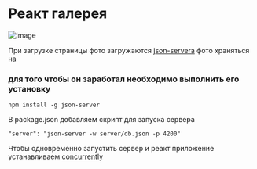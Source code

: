 
# Реакт галерея   

![image](https://github.com/ScherbakovM/gallery-react/assets/109952823/bce095ca-3d7b-4875-b1d8-e7ea483b4b7e)   

При загрузке страницы фото загружаются [json-servera](hhttps://www.npmjs.com/package/json-server)
фото храняться на 
### для того чтобы он заработал необходимо выполнить его установку   
```
npm install -g json-server
```

В package.json добавляем скрипт для запуска сервера 

```
"server": "json-server -w server/db.json -p 4200"
```

Чтобы одновременно запустить сервер и реакт приложение устанавливаем [concurrently](https://www.npmjs.com/package/concurrently)
